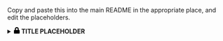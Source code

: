 Copy and paste this into the main README in the appropriate place, and edit the placeholders.

<details>
    <summary><img height="15" src="https://raw.githubusercontent.com/bstaton1/bstaton1/master/assets/lock.svg"> <b>TITLE PLACEHOLDER</b></summary>
    <br>
    <img height="15" src="https://raw.githubusercontent.com/bstaton1/bstaton1/master/assets/book.svg"> <b><em>JOURNAL</em></b>
    <p>
        JOURNAL PLACEHOLDER, ISSUE(NUM):FROM-TO
        <br>
        <a href="https://doi.org/XXXXXXX"><img src="https://zenodo.org/badge/DOI/XXXXXXX.svg" alt="DOI"></a>
    </p>
    <img height="15" src="https://raw.githubusercontent.com/bstaton1/bstaton1/master/assets/users.svg"> <b><em>AUTHORS</em></b>
    <p>
        <b>YOU PLACEHOLDER</b> and COAUTHOR PLACEHOLDER
    </p>
    <img height="15" src="https://raw.githubusercontent.com/bstaton1/bstaton1/master/assets/book-reader.svg"> <b><em>ABSTRACT</em></b>
    <p>
        ABSTRACT PLACEHOLDER
    </p>
    <img height="15" src="https://raw.githubusercontent.com/bstaton1/bstaton1/master/assets/code.svg"> <b><em>CODE/DATA</em></b>
    <p>
        CODE/DATA PLACEHOLDER
    </p>
</details>

